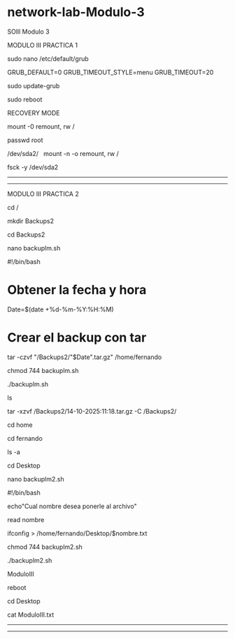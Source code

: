# network-lab-Modulo-3
SOlll Modulo 3

MODULO III PRACTICA 1

sudo nano /etc/default/grub

GRUB_DEFAULT=0
GRUB_TIMEOUT_STYLE=menu
GRUB_TIMEOUT=20

sudo update-grub

sudo reboot

RECOVERY MODE

mount -0 remount, rw /

passwd root

/dev/sda2/ 
 
mount -n -o remount, rw /

fsck -y /dev/sda2 

---------------------------------------------------------------------------------
---------------------------------------------------------------------------------
MODULO III PRACTICA 2

cd / 

mkdir Backups2 

cd Backups2 

nano backuplm.sh 

#!/bin/bash 

# Obtener la fecha y hora
Date=$(date +%d-%m-%Y:%H:%M)

# Crear el backup con tar
tar -czvf "/Backups2/"$Date".tar.gz" /home/fernando

chmod 744 backuplm.sh 

./backuplm.sh 

ls 

tar -xzvf /Backups2/14-10-2025:11:18.tar.gz -C /Backups2/ 

cd home

cd fernando

ls -a

cd Desktop

nano backuplm2.sh

#!/bin/bash 

echo"Cual nombre desea ponerle al archivo" 

read nombre 

ifconfig > /home/fernando/Desktop/$nombre.txt 

chmod 744 backuplm2.sh 

./backuplm2.sh 

ModuloIII 

reboot

cd Desktop

cat ModuloIII.txt 

----------------------------------------------------------------------------------------------------
----------------------------------------------------------------------------------------------------
